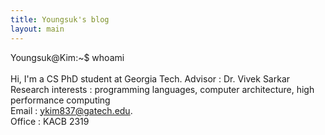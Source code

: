 ```yaml
---
title: Youngsuk's blog
layout: main
---
```


<span class="a">Youngsuk@Kim</span>:<span class="b">~</span><span class="c">$</span> whoami <br>      
Hi, I'm a CS PhD student at Georgia Tech. 
<span class="b">Advisor</span> : Dr. Vivek Sarkar <br>
<span class="b">Research interests</span> : programming languages, computer architecture, high performance computing<br>
<span class="b">Email</span> : <a id="a_console" href="mailto:ykim837@gatech.edu">ykim837@gatech.edu</a>. <br> 
<span class="b">Office</span> : KACB 2319


